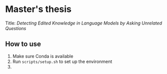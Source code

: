 # Master's thesis
Title: *Detecting Edited Knowledge in Language Models by Asking Unrelated Questions*

## How to use
1. Make sure Conda is available
2. Run `scripts/setup.sh` to set up the environment
3. 